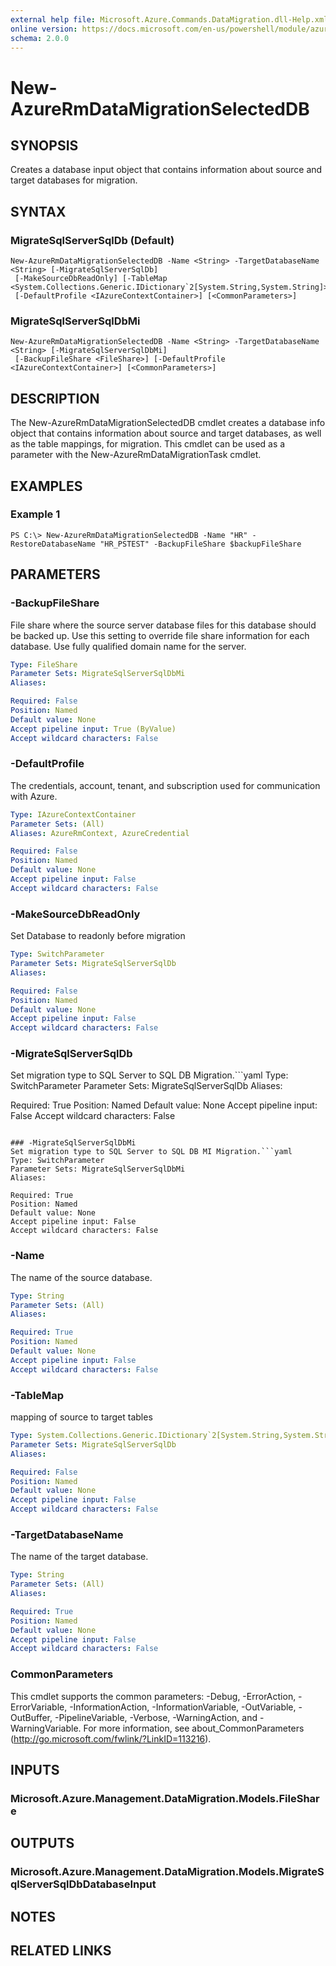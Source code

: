 ```yaml
---
external help file: Microsoft.Azure.Commands.DataMigration.dll-Help.xml
online version: https://docs.microsoft.com/en-us/powershell/module/azurerm.datamigration/New-AzureRmDataMigrationProject
schema: 2.0.0
---
```


# New-AzureRmDataMigrationSelectedDB

## SYNOPSIS
Creates a database input object that contains information about source and target databases for migration.

## SYNTAX

### MigrateSqlServerSqlDb (Default)
```
New-AzureRmDataMigrationSelectedDB -Name <String> -TargetDatabaseName <String> [-MigrateSqlServerSqlDb]
 [-MakeSourceDbReadOnly] [-TableMap <System.Collections.Generic.IDictionary`2[System.String,System.String]>]
 [-DefaultProfile <IAzureContextContainer>] [<CommonParameters>]
```

### MigrateSqlServerSqlDbMi
```
New-AzureRmDataMigrationSelectedDB -Name <String> -TargetDatabaseName <String> [-MigrateSqlServerSqlDbMi]
 [-BackupFileShare <FileShare>] [-DefaultProfile <IAzureContextContainer>] [<CommonParameters>]
```

## DESCRIPTION
The New-AzureRmDataMigrationSelectedDB cmdlet creates a database info object that contains information about source and target databases, as well as the table mappings, for migration. This cmdlet can be used as a parameter with the New-AzureRmDataMigrationTask cmdlet.

## EXAMPLES

### Example 1
```
PS C:\> New-AzureRmDataMigrationSelectedDB -Name "HR" -RestoreDatabaseName "HR_PSTEST" -BackupFileShare $backupFileShare
```

## PARAMETERS

### -BackupFileShare
File share where the source server database files for this database should be backed up.
Use this setting to override file share information for each database.
Use fully qualified domain name for the server.

```yaml
Type: FileShare
Parameter Sets: MigrateSqlServerSqlDbMi
Aliases: 

Required: False
Position: Named
Default value: None
Accept pipeline input: True (ByValue)
Accept wildcard characters: False
```

### -DefaultProfile
The credentials, account, tenant, and subscription used for communication with Azure.

```yaml
Type: IAzureContextContainer
Parameter Sets: (All)
Aliases: AzureRmContext, AzureCredential

Required: False
Position: Named
Default value: None
Accept pipeline input: False
Accept wildcard characters: False
```

### -MakeSourceDbReadOnly
Set Database to readonly before migration

```yaml
Type: SwitchParameter
Parameter Sets: MigrateSqlServerSqlDb
Aliases: 

Required: False
Position: Named
Default value: None
Accept pipeline input: False
Accept wildcard characters: False
```

### -MigrateSqlServerSqlDb
Set migration type to SQL Server to SQL DB Migration.```yaml
Type: SwitchParameter
Parameter Sets: MigrateSqlServerSqlDb
Aliases: 

Required: True
Position: Named
Default value: None
Accept pipeline input: False
Accept wildcard characters: False
```

### -MigrateSqlServerSqlDbMi
Set migration type to SQL Server to SQL DB MI Migration.```yaml
Type: SwitchParameter
Parameter Sets: MigrateSqlServerSqlDbMi
Aliases: 

Required: True
Position: Named
Default value: None
Accept pipeline input: False
Accept wildcard characters: False
```

### -Name
The name of the source database.

```yaml
Type: String
Parameter Sets: (All)
Aliases: 

Required: True
Position: Named
Default value: None
Accept pipeline input: False
Accept wildcard characters: False
```

### -TableMap
mapping of source to target tables

```yaml
Type: System.Collections.Generic.IDictionary`2[System.String,System.String]
Parameter Sets: MigrateSqlServerSqlDb
Aliases: 

Required: False
Position: Named
Default value: None
Accept pipeline input: False
Accept wildcard characters: False
```

### -TargetDatabaseName
The name of the target database.

```yaml
Type: String
Parameter Sets: (All)
Aliases: 

Required: True
Position: Named
Default value: None
Accept pipeline input: False
Accept wildcard characters: False
```

### CommonParameters
This cmdlet supports the common parameters: -Debug, -ErrorAction, -ErrorVariable, -InformationAction, -InformationVariable, -OutVariable, -OutBuffer, -PipelineVariable, -Verbose, -WarningAction, and -WarningVariable. For more information, see about_CommonParameters (http://go.microsoft.com/fwlink/?LinkID=113216).

## INPUTS

### Microsoft.Azure.Management.DataMigration.Models.FileShare

## OUTPUTS

### Microsoft.Azure.Management.DataMigration.Models.MigrateSqlServerSqlDbDatabaseInput

## NOTES

## RELATED LINKS

